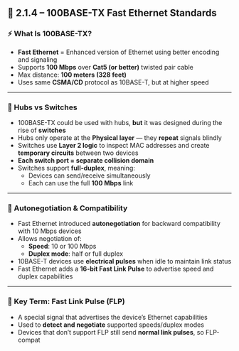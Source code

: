 ## 🚀 2.1.4 – 100BASE-TX Fast Ethernet Standards

### ⚡ What Is 100BASE-TX?

- **Fast Ethernet** = Enhanced version of Ethernet using better encoding and signaling  
- Supports **100 Mbps** over **Cat5 (or better)** twisted pair cable  
- Max distance: **100 meters (328 feet)**  
- Uses same **CSMA/CD** protocol as 10BASE-T, but at higher speed

---

### 🔁 Hubs vs Switches 

- 100BASE-TX could be used with hubs, **but** it was designed during the rise of **switches**
- Hubs only operate at the **Physical layer** — they **repeat** signals blindly
- Switches use **Layer 2 logic** to inspect MAC addresses and create **temporary circuits** between two devices
- **Each switch port = separate collision domain**
- Switches support **full-duplex**, meaning:
  - Devices can send/receive simultaneously
  - Each can use the full **100 Mbps** link

---

### 🔌 Autonegotiation & Compatibility

- Fast Ethernet introduced **autonegotiation** for backward compatibility with 10 Mbps devices
- Allows negotiation of:
  - **Speed**: 10 or 100 Mbps
  - **Duplex mode**: half or full duplex
- 10BASE-T devices use **electrical pulses** when idle to maintain link status
- Fast Ethernet adds a **16-bit Fast Link Pulse** to advertise speed and duplex capabilities

---

### 🧾 Key Term: Fast Link Pulse (FLP)

- A special signal that advertises the device’s Ethernet capabilities
- Used to **detect and negotiate** supported speeds/duplex modes
- Devices that don’t support FLP still send **normal link pulses**, so FLP-compat

